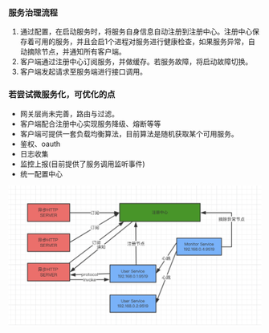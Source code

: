 ### 服务治理流程
1. 通过配置，在启动服务时，将服务自身信息自动注册到注册中心。注册中心保存着可用的服务，并且会启1个进程对服务进行健康检查，如果服务异常，自动摘除节点，并通知所有客户端。
2. 客户端通过注册中心订阅服务，并做缓存。若服务故障，将启动故障切换。
3. 客户端发起请求至服务端进行接口调用。

### 若尝试微服务化，可优化的点
- 网关层尚未完善，路由与过滤。
- 客户端配合注册中心实现服务降级、熔断等等
- 客户端可提供一套负载均衡算法，目前算法是随机获取某个可用服务。
- 鉴权、oauth
- 日志收集
- 监控上报(目前提供了服务调用监听事件)
- 统一配置中心

![](/soa.png)



